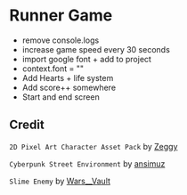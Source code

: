 # Runner Game

- remove console.logs
- increase game speed every 30 seconds
- import google font + add to project
- context.font = ""
- Add Hearts + life system
- Add score++ somewhere
- Start and end screen

## Credit

`2D Pixel Art Character Asset Pack` by [Zeggy](https://zegley.itch.io/2d-platformermetroidvania-asset-pack)

`Cyberpunk Street Environment` by [ansimuz](https://ansimuz.itch.io/cyberpunk-street-environment)

`Slime Enemy` by [Wars\_\_Vault](https://warsvault.itch.io/high-fantasy-slime-enemy)
